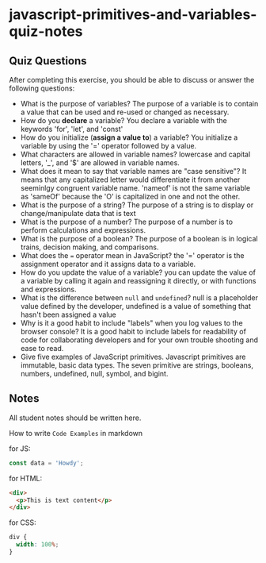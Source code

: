 # javascript-primitives-and-variables-quiz-notes

## Quiz Questions

After completing this exercise, you should be able to discuss or answer the following questions:

- What is the purpose of variables?
  The purpose of a variable is to contain a value that can be used and re-used or changed as necessary.
- How do you **declare** a variable?
  You declare a variable with the keywords 'for', 'let', and 'const'
- How do you initialize (**assign a value to**) a variable?
  You initialize a variable by using the '=' operator followed by a value.
- What characters are allowed in variable names?
  lowercase and capital letters, '\_', and '$' are allowed in variable names.
- What does it mean to say that variable names are "case sensitive"?
  It means that any capitalized letter would differentiate it from another seeminlgy congruent variable name.
  'nameof' is not the same variable as 'sameOf' because the 'O' is capitalized in one and not the other.
- What is the purpose of a string?
  The purpose of a string is to display or change/manipulate data that is text
- What is the purpose of a number?
  The purpose of a number is to perform calculations and expressions.
- What is the purpose of a boolean?
  The purpose of a boolean is in logical trains, decision making, and comparisons.
- What does the `=` operator mean in JavaScript?
  the '=' operator is the assignment operator and it assigns data to a variable.
- How do you update the value of a variable?
  you can update the value of a variable by calling it again and reassigning it directly, or with functions and expressions.
- What is the difference between `null` and `undefined`?
  null is a placeholder value defined by the developer, undefined is a value of something that hasn't been assigned a value
- Why is it a good habit to include "labels" when you log values to the browser console?
  It is a good habit to include labels for readability of code for collaborating developers and for your own trouble shooting and ease to read.
- Give five examples of JavaScript primitives.
  Javascript primitives are immutable, basic data types. The seven primitive are strings, booleans, numbers, undefined, null, symbol, and bigint.

## Notes

All student notes should be written here.

How to write `Code Examples` in markdown

for JS:

```javascript
const data = 'Howdy';
```

for HTML:

```html
<div>
  <p>This is text content</p>
</div>
```

for CSS:

```css
div {
  width: 100%;
}
```
